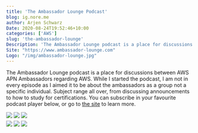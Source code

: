 ```yaml
---
title: 'The Ambassador Lounge Podcast'
blog: ig.nore.me
author: Arjen Schwarz
Date: 2020-08-24T19:52:46+10:00
categories: ['AWS']
slug: 'the-ambassador-lounge'
Description: 'The Ambassador Lounge podcast is a place for discussions between AWS APN Ambassadors regarding AWS.'
Site: "https://www.ambassador-lounge.com"
Logo: "/img/ambassador-lounge.jpg"
---
```


The Ambassador Lounge podcast is a place for discussions between AWS APN Ambassadors regarding AWS. While I started the podcast, I am not in every episode as I aimed it to be about the ambassadors as a group not a specific individual. Subject range all over, from discussing announcements to how to study for certifications. You can subscribe in your favourite podcast player below, or go to [the site](https://www.ambassador-lounge.com) to learn more.

<div class="center">
    <div>
        <a href="https://podcasts.apple.com/au/podcast/the-ambassador-lounge-podcast/id1488429642"><img src="/img/podcastapps/applepodcasts_en.png" srcset="/img/podcastapps/applepodcasts_en@2x.png 2x, /img/podcastapps/applepodcasts_en@3x.png 3x"/></a>
        <a href="https://open.spotify.com/show/59KyKJQNbHH3e50HC2GEin?si=VI4TTNWiRjKVDLGxMUx9Tg"><img src="/img/podcastapps/spotify_en.png" srcset="/img/podcastapps/spotify_en@2x.png 2x, /img/podcastapps/spotify_en@3x.png 3x"/></a>
        <a href="https://www.ambassador-lounge.com/podcast.xml"><img src="/img/podcastapps/rss_en.png" srcset="/img/podcastapps/rss_en@2x.png 2x, /img/podcastapps/rss_en@3x.png 3x"/></a>
    </div>
    <div style="clear:both; margin-top: 0.3em;">
        <a href="https://pca.st/itunes/1488429642"><img src="/img/podcastapps/pocketcasts_en.png" srcset="/img/podcastapps/pocketcasts_en@2x.png 2x, /img/podcastapps/pocketcasts_en@3x.png 3x"/></a>
        <a href="https://overcast.fm/itunes1488429642"><img src="/img/podcastapps/overcast_en.png" srcset="/img/podcastapps/overcast_en@2x.png 2x, /img/podcastapps/overcast_en@3x.png 3x"/></a>
        <a href="https://castro.fm/itunes/1488429642"><img src="/img/podcastapps/castro.svg"/></a>
    </div>
</div>